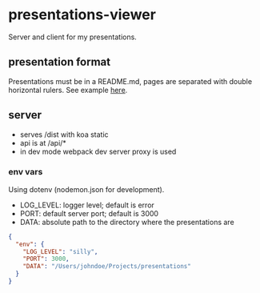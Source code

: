 # presentations-viewer

Server and client for my presentations.

## presentation format

Presentations must be in a README.md, pages are separated with double
horizontal rulers. See example [here](https://github.com/szkrd/presentations).

## server

* serves /dist with koa static
* api is at /api/*
* in dev mode webpack dev server proxy is used

### env vars

Using dotenv (nodemon.json for development).

* LOG_LEVEL: logger level; default is error
* PORT: default server port; default is 3000
* DATA: absolute path to the directory where the presentations are

```json
{
  "env": {
    "LOG_LEVEL": "silly",
    "PORT": 3000,
    "DATA": "/Users/johndoe/Projects/presentations"
  }
}
```